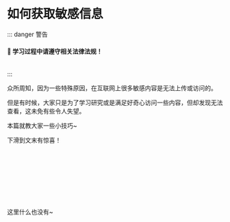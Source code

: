 # 如何获取敏感信息

::: danger 警告
#### 🚫 学习过程中请遵守相关法律法规！
<br/>
:::

众所周知，因为一些特殊原因，在互联网上很多敏感内容是无法上传或访问的。

但是有时候，大家只是为了学习研究或是满足好奇心访问一些内容，但却发现无法查看，这未免有些令人失望。

本篇就教大家一些小技巧~

下滑到文末有惊喜！

<p style="height: 120px;"></p>

这里什么也没有~

<p style="height: 10000px;"></p>

**网络不是法外之地！**

**文明上网从你我做起！**

![](./asserts/sensitiveInfo/police.jpg)

🚓🚔️🚨👮📢：请你跟我们走一趟。

想什么呢你。好的不学尽学这些东西，小心警察叔叔请你喝茶哦。
